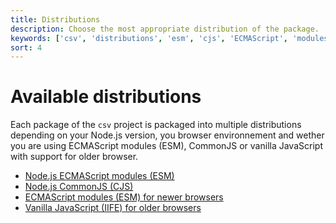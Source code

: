 ```yaml
---
title: Distributions
description: Choose the most appropriate distribution of the package.
keywords: ['csv', 'distributions', 'esm', 'cjs', 'ECMAScript', 'modules', 'CommonJS', 'IIFE']
sort: 4
---
```


# Available distributions

Each package of the `csv` project is packaged into multiple distributions depending on your Node.js version, you browser environnement and wether you are using ECMAScript modules (ESM), CommonJS or vanilla JavaScript with support for older browser.

* [Node.js ECMAScript modules (ESM)](/project/distributions/nodejs_esm/)
* [Node.js CommonJS (CJS)](/project/distributions/nodejs_cjs/)
* [ECMAScript modules (ESM) for newer browsers](/project/distributions/browser_esm/)
* [Vanilla JavaScript (IIFE) for older browsers](/project/distributions/browser_iife/)
